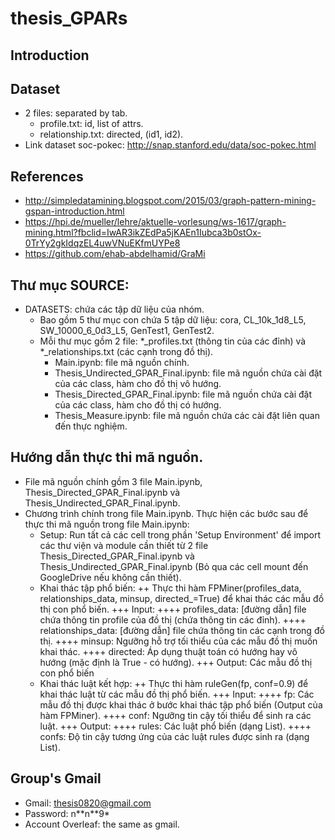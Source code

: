 # thesis_GPARs
## Introduction
## Dataset
- 2 files: separated by tab.
  - profile.txt: id, list of attrs.
  - relationship.txt: directed, (id1, id2).
- Link dataset soc-pokec: http://snap.stanford.edu/data/soc-pokec.html
## References
- http://simpledatamining.blogspot.com/2015/03/graph-pattern-mining-gspan-introduction.html
- https://hpi.de/mueller/lehre/aktuelle-vorlesung/ws-1617/graph-mining.html?fbclid=IwAR3ikZEdPa5jKAEn1Iubca3b0stOx-0TrYy2gkIdqzEL4uwVNuEKfmUYPe8
- https://github.com/ehab-abdelhamid/GraMi


## Thư mục SOURCE:
- DATASETS: chứa các tập dữ liệu của nhóm. 
  - Bao gồm 5 thư mục con chứa 5 tập dữ liệu: cora, CL_10k_1d8_L5, SW_10000_6_0d3_L5, GenTest1, GenTest2.
  - Mỗi thư mục gồm 2 file: *_profiles.txt (thông tin của các đỉnh) và *_relationships.txt (các cạnh trong đồ thị).
    + Main.ipynb: file mã nguồn chính.
    + Thesis_Undirected_GPAR_Final.ipynb: file mã nguồn chứa cài đặt của các class, hàm cho đồ thị vô hướng.
    + Thesis_Directed_GPAR_Final.ipynb: file mã nguồn chứa cài đặt của các class, hàm cho đồ thị có hướng.
    + Thesis_Measure.ipynb: file mã nguồn chứa các cài đặt liên quan đến thực nghiệm.

## Hướng dẫn thực thi mã nguồn.
- File mã nguồn chính gồm 3 file Main.ipynb, Thesis_Directed_GPAR_Final.ipynb và Thesis_Undirected_GPAR_Final.ipynb.
- Chương trình chính trong file Main.ipynb. Thực hiện các bước sau để thực thi mã nguồn trong file Main.ipynb:
  - Setup: Run tất cả các cell trong phần 'Setup Environment' để import các thư viện và module cần thiết từ 2 file Thesis_Directed_GPAR_Final.ipynb và Thesis_Undirected_GPAR_Final.ipynb (Bỏ qua các cell mount đến GoogleDrive nếu không cần thiết).
  - Khai thác tập phổ biến:
		++ Thực thi hàm FPMiner(profiles_data, relationships_data, minsup, directed_=True) để khai thác các mẫu đồ thị con phổ biến.
			+++ Input:
				++++ profiles_data: [đường dẫn] file chứa thông tin profile của đồ thị (chứa thông tin các đỉnh).
				++++ relationships_data: [đường dẫn] file chứa thông tin các cạnh trong đồ thị.
				++++ minsup: Ngưỡng hỗ trợ tối thiểu của các mẫu đồ thị muốn khai thác.
				++++ directed: Áp dụng thuật toán có hướng hay vô hướng (mặc định là True - có hướng).
			+++ Output: Các mẫu đồ thị con phổ biến
   - Khai thác luật kết hợp:
		++ Thực thi hàm ruleGen(fp, conf=0.9) để khai thác luật từ các mẫu đồ thị phổ biến.
			+++ Input:
				++++ fp: Các mẫu đồ thị được khai thác ở bước khai thác tập phổ biến (Output của hàm FPMiner).
				++++ conf: Ngưỡng tin cậy tối thiểu để sinh ra các luật.
			+++ Output:
				++++ rules: Các luật phổ biến (dạng List).
				++++ confs: Độ tin cậy tương ứng của các luật rules được sinh ra (dạng List).

## Group's Gmail
- Gmail: thesis0820@gmail.com
- Password: n*\*n*\*9*
- Account Overleaf: the same as gmail.
